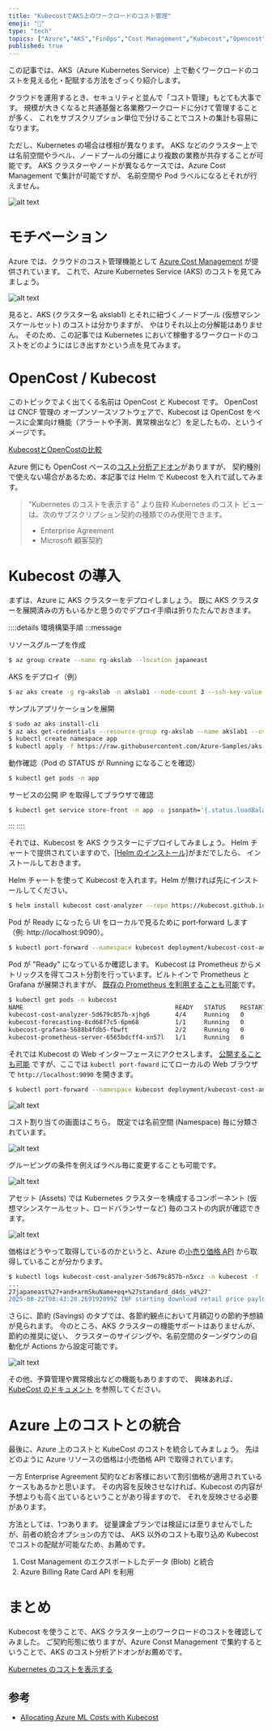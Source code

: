 ```yaml
---
title: "KubecostでAKS上のワークロードのコスト管理"
emoji: "🐖"
type: "tech"
topics: ["Azure","AKS","FinOps","Cost Management","Kubecost","Opencost"]
published: true
---
```


この記事では、AKS（Azure Kubernetes Service）上で動くワークロードのコストを見える化・配賦する方法をざっくり紹介します。  

クラウドを運用するとき、セキュリティと並んで「コスト管理」もとても大事です。
規模が大きくなると共通基盤と各業務ワークロードに分けて管理することが多く、
これをサブスクリプション単位で分けることでコストの集計も容易になります。

ただし、Kubernetes の場合は様相が異なります。
AKS などのクラスター上では名前空間やラベル、ノードプールの分離により複数の業務が共存することが可能です。
AKS クラスターやノードが異なるケースでは、Azure Cost Management で集計が可能ですが、
名前空間や Pod ラベルになるとそれが行えません。

![alt text](/images/c06c11db912cc8/kubecost1.png)

# モチベーション

Azure では、クラウドのコスト管理機能として [Azure Cost Management](https://learn.microsoft.com/ja-jp/azure/cost-management-billing/costs/overview-cost-management) が提供されています。
これで、Azure Kubernetes Service (AKS) のコストを見てみましょう。

![alt text](/images/c06c11db912cc8/kubecost2.png)

見ると、AKS (クラスター名 akslab1) とそれに紐づくノードプール (仮想マシン スケールセット) のコストは分かりますが、
やはりそれ以上の分解能はありません。
そのため、この記事では Kubernetes において稼働するワークロードのコストをどのようにはじき出すかという点を見てみます。

# OpenCost / Kubecost

このトピックでよく出てくる名前は OpenCost と Kubecost です。
OpenCost は CNCF 管理の オープンソースソフトウェアで、Kubecost は OpenCost をベースに企業向け機能（アラートや予測、異常検出など）を足したもの、というイメージです。

[KubecostとOpenCostの比較](https://www.apptio.com/topics/kubernetes/cost-optimization/kubecost-vs-opencost/test)

Azure 側にも OpenCost ベースの[コスト分析アドオン](https://learn.microsoft.com/ja-jp/azure/aks/cost-analysis)がありますが、
契約種別で使えない場合があるため、本記事では Helm で Kubecost を入れて試してみます。

> "Kubernetes のコストを表示する" より抜粋
> Kubernetes のコスト ビューは、次のサブスクリプション契約の種類でのみ使用できます。  
> - Enterprise Agreement  
> - Microsoft 顧客契約  

# Kubecost の導入

まずは、Azure に AKS クラスターをデプロイしましょう。
既に AKS クラスターを展開済みの方もいるかと思うのでデプロイ手順は折りたたんでおきます。

::::details 環境構築手順
:::message

リソースグループを作成

```bash
$ az group create --name rg-akslab --location japaneast
```

AKS をデプロイ（例）

```bash
$ az aks create -g rg-akslab -n akslab1 --node-count 3 --ssh-key-value ~/.ssh/id_rsa.pub --attach-acr acrforakslab --node-vm-size Standard_D4ds_v4
```

サンプルアプリケーションを展開

```bash
$ sudo az aks install-cli
$ az aks get-credentials --resource-group rg-akslab --name akslab1 --overwrite-existing
$ kubectl create namespace app
$ kubectl apply -f https://raw.githubusercontent.com/Azure-Samples/aks-store-demo/refs/heads/main/aks-store-quickstart.yaml -n app
```

動作確認（Pod の STATUS が Running になることを確認）

```bash
$ kubectl get pods -n app
```

サービスの公開 IP を取得してブラウザで確認

```bash
$ kubectl get service store-front -n app -o jsonpath='{.status.loadBalancer.ingress[0].ip}'
```

:::
::::

それでは、Kubecost を AKS クラスターにデプロイしてみましょう。
Helm チャートで提供されていますので、[[Helm のインストール]](https://helm.sh/docs/intro/install/)がまだでしたら、
インストールしておきます。

Helm チャートを使って Kubecost を入れます。Helm が無ければ先にインストールしてください。

```bash
$ helm install kubecost cost-analyzer --repo https://kubecost.github.io/cost-analyzer/ --namespace kubecost --create-namespace
```

Pod が Ready になったら UI をローカルで見るために port‑forward します（例: http://localhost:9090）。

```bash
$ kubectl port-forward --namespace kubecost deployment/kubecost-cost-analyzer 9090
```

Pod が "Ready" になっているか確認します。
Kubecost は Prometheus からメトリックスを得てコスト分割を行っています。ビルトインで Prometheus と Grafana が展開されますが、
[既存の Prometheus を利用することも可能](https://www.ibm.com/docs/en/kubecost/self-hosted/2.x?topic=configuration-prometheus-guide)です。

```bash
$ kubectl get pods -n kubecost
NAME                                          READY   STATUS    RESTARTS   AGE
kubecost-cost-analyzer-5d679c857b-xjhg6       4/4     Running   0          2d4h
kubecost-forecasting-8cd68f7c5-6pm68          1/1     Running   0          2d4h
kubecost-grafana-5688b4fdb5-fbwft             2/2     Running   0          2d4h
kubecost-prometheus-server-6565bdcff4-xn57l   1/1     Running   0          2d4h
```

それでは Kubecost の Web インターフェースにアクセスします。
[公開することも可能](https://learn.microsoft.com/en-us/community/content/how-to-utilize-kubecost-for-cost-management-of-aks) ですが、ここでは ```kubectl port-foward``` にてローカルの Web ブラウザで ```http://localhost:9090``` を開きます。

```bash
$ kubectl port-forward --namespace kubecost deployment/kubecost-cost-analyzer 9090
```

![alt text](/images/c06c11db912cc8/kubecost3.png)

コスト割り当ての画面はこちら。
既定では名前空間 (Namespace) 毎に分類されています。

![alt text](kubecost4.png)

グルーピングの条件を例えばラベル毎に変更することも可能です。

![alt text](/images/c06c11db912cc8/kubecost5.png)

アセット (Assets) では Kubernetes クラスターを構成するコンポーネント (仮想マシンスケールセット、ロードバランサーなど) 毎のコストの内訳が確認できます。

![alt text](/images/c06c11db912cc8/kubecost6.png)

価格はどうやって取得しているのかというと、Azure の[小売り価格 API](https://learn.microsoft.com/ja-jp/rest/api/cost-management/retail-prices/azure-retail-prices) から取得していることが分かります。

```bash
$ kubectl logs kubecost-cost-analyzer-5d679c857b-n5xcz -n kubecost -f
...
27japaneast%27+and+armSkuName+eq+%27standard_d4ds_v4%27"
2025-08-22T08:43:20.269192099Z INF starting download retail price payload from "https://prices.azure.com/api/retail/prices?$skip=0&currencyCode='USD'&$filter=armRegionName+eq+%27japaneast%27+and+armSkuName+eq+%27standard_d4ds_v4%27"
```

さらに、節約 (Savings) のタブでは、各節約観点において月額辺りの節約予想額が見られます。
今のところ、AKS クラスターの機能サポートはありませんが、節約の推奨に従い、
クラスターのサイジングや、名前空間のターンダウンの自動化が Actions から設定可能です。

![alt text](/images/c06c11db912cc8/kubecost7.png)

その他、予算管理や異常検出などの機能もありますので、
興味あれば、[KubeCost のドキュメント](https://www.ibm.com/docs/en/kubecost/self-hosted/2.x?topic=navigating-kubecost-ui) を参照してください。

# Azure 上のコストとの統合

最後に、Azure 上のコストと KubeCost のコストを統合してみましょう。
先ほどのように Azure リソースの価格は小売価格 API で取得されています。

一方 Enterprise Agreement 契約などお客様において割引価格が適用されているケースもあるかと思います。
その内容を反映させなければ、Kubecost の内容が予想よりも高く出ているということがあり得ますので、
それを反映させる必要があります。

方法としては、1つあります。
従量課金プランでは検証には至りませんでしたが、前者の統合オプションの方では、
AKS 以外のコストも取り込め Kubecost でコストの配賦が可能なため、お薦めです。

1. Cost Management のエクスポートしたデータ (Blob) と統合
2. Azure Billing Rate Card API を利用

# まとめ

Kubecost を使うことで、AKS クラスター上のワークロードのコストを確認してみました。
ご契約形態に依りますが、Azure Const Management で集約するということで、AKS のコスト分析アドオンがお薦めです。

[Kubernetes のコストを表示する](https://learn.microsoft.com/ja-jp/azure/cost-management-billing/costs/view-kubernetes-costs)

## 参考

* [Allocating Azure ML Costs with Kubecost](https://techcommunity.microsoft.com/blog/appsonazureblog/allocating-azure-ml-costs-with-kubecost/4414623)














